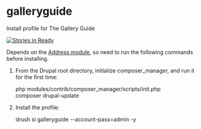 # galleryguide
Install profile for The Gallery Guide


[![Stories in Ready](https://badge.waffle.io/GalleryGuide/galleryguide.svg?label=ready&title=Ready)](http://waffle.io/GalleryGuide/gall)


Depends on the [Address module](https://www.drupal.org/project/address), so need to run the following commands before installing.  

1. From the Drupal root directory, initialize composer_manager, and run it for the first time:

    php modules/contrib/composer_manager/scripts/init.php  
    composer drupal-update  


2. Install the profile:

    drush si galleryguide --account-pass=admin -y  

